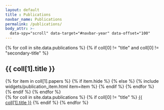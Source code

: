 ```yaml
---
layout: default
title : Publications
navbar_name: Publications
permalink: /publications/
body_attr: >-
  data-spy="scroll" data-target="#navbar-year" data-offset="100"
---
```


<div class="row">
    <div class="col-12 col-lg-10">
        {% for coll in site.data.publications %}
        {% if coll[0] != "title" and coll[0] != "secondary-title" %}
        <h2 class="pt-4" id="{{ coll[0] }}">{{ coll[1].title }}</h2>
        <div class="my-0 p-0 shadow-sm rounded-sm">
            {% for item in coll[1].papers %}
                {% if item.hide %}
                {% else %}
                    {% include widgets/publication_item.html item=item %}
                {% endif %}
            {% endfor %}
        </div>
        {% endif %}
        {% endfor %}
    </div>
    <div class="col-2 d-none d-lg-block">
        <div id="navbar-year" class="nav nav-pills flex-column sticky-top" style="top: 80px">
            {% for coll in site.data.publications %}
            {% if coll[0] != "title" %}
            <a class="nav-link d-block" href="#{{ coll[0] }}">{{ coll[1].title }}</a>
            {% endif %}
            {% endfor %}
        </div>
    </div>
</div>

